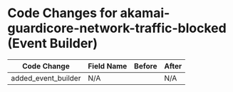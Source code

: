 # Code Changes for akamai-guardicore-network-traffic-blocked (Event Builder)

| Code Change | Field Name | Before | After |
|-------------|------------|--------|-------|
| added_event_builder | N/A |  | N/A |